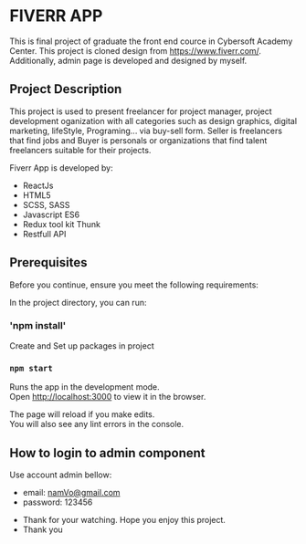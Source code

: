 # FIVERR APP

This is final project of graduate the front end cource in Cybersoft Academy Center.
This project is cloned design from https://www.fiverr.com/. Additionally, admin page is developed and designed by myself.

## Project Description

This project is used to present freelancer for project manager, project development oganization with all categories such as design graphics, digital marketing, lifeStyle, Programing... via buy-sell form. Seller is freelancers that find jobs and Buyer is personals or organizations that find talent freelancers suitable for their projects.

Fiverr App is developed by:
- ReactJs
- HTML5
- SCSS, SASS
- Javascript ES6
- Redux tool kit Thunk
- Restfull API

## Prerequisites

Before you continue, ensure you meet the following requirements:

In the project directory, you can run:

### 'npm install'

Create and Set up packages in project

### `npm start`

Runs the app in the development mode.\
Open [http://localhost:3000](http://localhost:3000) to view it in the browser.

The page will reload if you make edits.\
You will also see any lint errors in the console.

## How to login to admin component

Use account admin bellow:
  - email: namVo@gmail.com
  - password: 123456
* Thank for your watching. Hope you enjoy this project.
* Thank you

